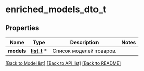 # enriched_models_dto_t

## Properties
Name | Type | Description | Notes
------------ | ------------- | ------------- | -------------
**models** | [**list_t**](enriched_model_dto.md) \* | Список моделей товаров. | 

[[Back to Model list]](../README.md#documentation-for-models) [[Back to API list]](../README.md#documentation-for-api-endpoints) [[Back to README]](../README.md)


